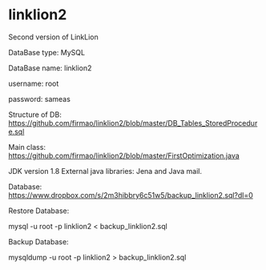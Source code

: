 # linklion2
Second version of LinkLion

DataBase type: MySQL

DataBase name: linklion2

username: root

password: sameas


Structure of DB: https://github.com/firmao/linklion2/blob/master/DB_Tables_StoredProcedure.sql

Main class: https://github.com/firmao/linklion2/blob/master/FirstOptimization.java

JDK version 1.8
External java libraries: Jena and Java mail.

Database: https://www.dropbox.com/s/2m3hibbry6c51w5/backup_linklion2.sql?dl=0

Restore Database:

mysql -u root -p linklion2 < backup_linklion2.sql

Backup Database:

mysqldump -u root -p linklion2 > backup_linklion2.sql
